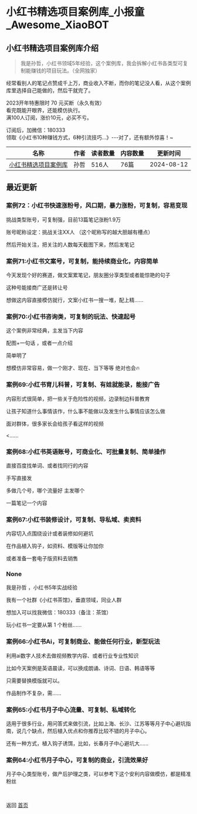 # 小红书精选项目案例库_小报童_Awesome_XiaoBOT

## 小红书精选项目案例库介绍
> 我是孙哲，小红书领域5年经验，这个案例库，我会拆解小红书各类型可复制能赚钱的项目玩法。（全网独家）    
    
经常看别人的笔记点赞成千上万，商业收入不断，而你的笔记没人看，从这个案例库里选择自己能做的，然后干就完了。    
    
2023开年特惠限时 70 元买断（永久有效）    
看完既能开眼界，还能模仿执行。    
满100人订阅，涨价10元，必买不亏。    
    
订阅后，加微信：180333    
领取《小红书10种赚钱方式，6种引流技巧...》---对了，还有额外惊喜！~  
  


|名称|作者|读者数量|内容数量|更新时间|
|---|---|---|---|---|
|[小红书精选项目案例库](https://xiaobot.net/p/S7?refer=9c3f1c95-a052-465a-9902-f6d75080262a)|孙哲|516人|76篇|2024-08-12|

## 最近更新
### 案例72：小红书快速涨粉号，风口期，暴力涨粉，可复制，容易变现

挑战类型账号，可复制强，目前13篇笔记涨粉1.9万

账号昵称设定：挑战关注XX人 （这个昵称写的越大胆越有槽点）

然后开始关注，把关注的人数每天截图下来，然后发笔记

### 案例71:小红书文案号，可复制，能持续商业化，内容简单

今天发现个好的赛道，做文案累笔记，朋友圈分享类型或者能惊艳的句子

这种号能接商广还是转让号

想做这内容直接模仿就行，文案小红书一搜一堆，配上精......

### 案例70:小红书咨询类，可复制的玩法、快速起号

这个案例非常经典，主发当下内容

配图+一句话 ，或者一点介绍

简单明了

想模仿非常容易，做一个刚才、现在、当下等等 绝对也会🔥

### 案例69:小红书育儿科普，可复制、有娃就能录，能接广告

内容形式很简单，把一些关于危险性的视频，边录制边科普教育

让孩子知道什么事情该作，什么事不能做以及发生什么事情应该怎么做

面对群体，很多家长会给孩子看这样的视频

<......

### 案例68:小红书英语账号，可商业化、可批量复制、简单操作

直接百度找单词、或者找同行的内容

手写直接发

多做几个号，哪个流量好 主发哪个

一篇笔记一个内容

### 案例67:小红书装修设计，可复制、导私域、卖资料

内容切入点围绕设计或者装修如何避坑

在作品植入钩子，如资料、模版等让你加你

或者准备一套电子版资料去销售

### None

我是孙哲 ，小红书5年实战经验

我有一个社群《小红书茶馆》，垂直领域，同业人群

想加入可以找我微信：180333（备注：茶馆）

玩小红书一定要从第 1 个粉丝......

### 案例66:小红书Ai，可复制商业、能做任何行业，新型玩法

利用ai数字人技术去做视频教学内容、或者行业专业性知识

比如今天案例是英语晨读，可以换成朗诵、诗词、日语、韩语等等

只需要替换模版就可以。

作品制作不复杂，需......

### 案例65:小红书月子中心流量、可复制、私域转化

适用于很多行业，用问答式来做引流，比如上海、长沙、江苏等等月子中心避坑指南，说几个缺点，然后植入优点和你推荐比较不错的月子中心。

还有一种方式，植入钩子诱饵，比如，长春月子中心避坑大......

### 案例64:小红书月子中心，可复制的商业，引流效果好

月子中心类型账号，做产后护理之类，可以参考下这个安利内容做模仿，都是精准粉丝


<a href="https://github.com/Reno9527/awesome-xiaobot" style="color: white; text-decoration: none;">awesome-xiaobot</a>

返回 [首页](../README.md)
